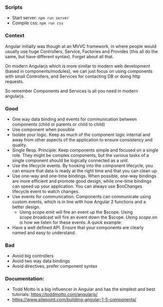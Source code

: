 ### Scripts
* Start server: `npm run server`
* Compile css: `npm run css`

### Context
Angular initially was though at an MVVC framework, in where people would usually use huge Controllers,
Service, Factories and Provides (this all do the same, but have different syntax). Forget about all that.

On modern Angularjs which is more similar to modern web development (based in components/modules), we can
just focus on using components with small Controllers, and Services for contacting DB or doing http requests.

So remember Components and Services is all you need in modern angularjs.

### Good
* One way data binding and events for communication between components (child or parents or child to child)
* Use component when possible
* Isolate your logic. Keep as much of the component logic internal and away from other aspects of the application to ensure consistency and quality.
* Single Resp. Principle: Keep components simple and focused on a single role. They might be complex components, but the various tasks of a single component should be logically connected as a unit.
* Use the lifecycle events. By hooking into the component lifecycle, you can ensure that data is ready at the right time and that you can clean up.
* Use one-way and one-time bindings. When possible, one-way bindings are more efficient and promote good design, while one-time bindings can speed up your application. You can always use $onChanges lifecycle event to watch changes.
* Use events for communication. Components can communicate using custom events, which is in line with how Angular 2 functions and a better design.
   * Using $scope.$emit will fire an event up the $scope. Using $scope.$broadcast will fire an event down the $scope. Using $scope.$on is how we listen for these events. A quick example:
*  Have a well defined API. Ensure that your components are clearly named and easy to understand.

### Bad
* Avoid big controllers
* Avoid two way data bindings
* Avoid directives, prefer component syntax

### Documentation:
* Todd Motto is a big influencer in Angular and has the simplest and best tutorials: https://toddmotto.com/angularjs/
* https://www.sitepoint.com/building-angular-1-5-components/


